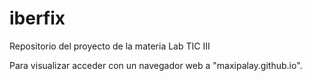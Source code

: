 # iberfix
Repositorio del proyecto de la materia Lab TIC III

Para visualizar acceder con un navegador web a "maxipalay.github.io".
